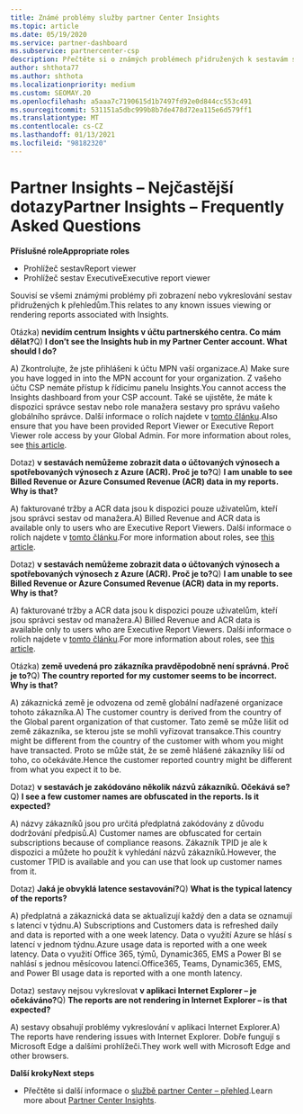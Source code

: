 ```yaml
---
title: Známé problémy služby partner Center Insights
ms.topic: article
ms.date: 05/19/2020
ms.service: partner-dashboard
ms.subservice: partnercenter-csp
description: Přečtěte si o známých problémech přidružených k sestavám služby partner Center Insights (PCI). Informace mohou zahrnovat známé problémy s vykreslováním nebo omezení vytváření sestav.
author: shthota77
ms.author: shthota
ms.localizationpriority: medium
ms.custom: SEOMAY.20
ms.openlocfilehash: a5aaa7c7190615d1b7497fd92e0d844cc553c491
ms.sourcegitcommit: 531151a5dbc999b8b7de478d72ea115e6d579ff1
ms.translationtype: MT
ms.contentlocale: cs-CZ
ms.lasthandoff: 01/13/2021
ms.locfileid: "98182320"
---
```

# <a name="partner-insights--frequently-asked-questions"></a><span data-ttu-id="df799-104">Partner Insights – Nejčastější dotazy</span><span class="sxs-lookup"><span data-stu-id="df799-104">Partner Insights – Frequently Asked Questions</span></span>

<span data-ttu-id="df799-105">**Příslušné role**</span><span class="sxs-lookup"><span data-stu-id="df799-105">**Appropriate roles**</span></span>
- <span data-ttu-id="df799-106">Prohlížeč sestav</span><span class="sxs-lookup"><span data-stu-id="df799-106">Report viewer</span></span>
- <span data-ttu-id="df799-107">Prohlížeč sestav Executive</span><span class="sxs-lookup"><span data-stu-id="df799-107">Executive report viewer</span></span>

<span data-ttu-id="df799-108">Souvisí se všemi známými problémy při zobrazení nebo vykreslování sestav přidružených k přehledům.</span><span class="sxs-lookup"><span data-stu-id="df799-108">This relates to any known issues viewing or rendering reports associated with Insights.</span></span>

<span data-ttu-id="df799-109">Otázka) **nevidím centrum Insights v účtu partnerského centra. Co mám dělat?**</span><span class="sxs-lookup"><span data-stu-id="df799-109">Q) **I don’t see the Insights hub in my Partner Center account. What should I do?**</span></span>

<span data-ttu-id="df799-110">A) Zkontrolujte, že jste přihlášeni k účtu MPN vaší organizace.</span><span class="sxs-lookup"><span data-stu-id="df799-110">A) Make sure you have logged in into the MPN account for your organization.</span></span> <span data-ttu-id="df799-111">Z vašeho účtu CSP nemáte přístup k řídicímu panelu Insights.</span><span class="sxs-lookup"><span data-stu-id="df799-111">You cannot access the Insights dashboard from your CSP account.</span></span> <span data-ttu-id="df799-112">Také se ujistěte, že máte k dispozici správce sestav nebo role manažera sestavy pro správu vašeho globálního správce.  Další informace o rolích najdete v [tomto článku](./pci-roles.md).</span><span class="sxs-lookup"><span data-stu-id="df799-112">Also ensure that you have been provided Report Viewer or Executive Report Viewer role access by your Global Admin.  For more information about roles, see [this article](./pci-roles.md).</span></span>

<span data-ttu-id="df799-113">Dotaz) **v sestavách nemůžeme zobrazit data o účtovaných výnosech a spotřebovaných výnosech z Azure (ACR). Proč je to?**</span><span class="sxs-lookup"><span data-stu-id="df799-113">Q) **I am unable to see Billed Revenue or Azure Consumed Revenue (ACR) data in my reports. Why is that?**</span></span>

<span data-ttu-id="df799-114">A) fakturované tržby a ACR data jsou k dispozici pouze uživatelům, kteří jsou správci sestav od manažera.</span><span class="sxs-lookup"><span data-stu-id="df799-114">A) Billed Revenue and ACR data is available only to users who are Executive Report Viewers.</span></span>  <span data-ttu-id="df799-115">Další informace o rolích najdete v [tomto článku](./pci-roles.md).</span><span class="sxs-lookup"><span data-stu-id="df799-115">For more information about roles, see [this article](./pci-roles.md).</span></span>

<span data-ttu-id="df799-116">Dotaz) **v sestavách nemůžeme zobrazit data o účtovaných výnosech a spotřebovaných výnosech z Azure (ACR). Proč je to?**</span><span class="sxs-lookup"><span data-stu-id="df799-116">Q) **I am unable to see Billed Revenue or Azure Consumed Revenue (ACR) data in my reports. Why is that?**</span></span>

<span data-ttu-id="df799-117">A) fakturované tržby a ACR data jsou k dispozici pouze uživatelům, kteří jsou správci sestav od manažera.</span><span class="sxs-lookup"><span data-stu-id="df799-117">A) Billed Revenue and ACR data is available only to users who are Executive Report Viewers.</span></span> <span data-ttu-id="df799-118">Další informace o rolích najdete v [tomto článku](./pci-roles.md).</span><span class="sxs-lookup"><span data-stu-id="df799-118">For more information about roles, see [this article](./pci-roles.md).</span></span>

<span data-ttu-id="df799-119">Otázka) **země uvedená pro zákazníka pravděpodobně není správná. Proč je to?**</span><span class="sxs-lookup"><span data-stu-id="df799-119">Q) **The country reported for my customer seems to be incorrect. Why is that?**</span></span>

<span data-ttu-id="df799-120">A) zákaznická země je odvozena od země globální nadřazené organizace tohoto zákazníka.</span><span class="sxs-lookup"><span data-stu-id="df799-120">A) The customer country is derived from the country of the Global parent organization of that customer.</span></span> <span data-ttu-id="df799-121">Tato země se může lišit od země zákazníka, se kterou jste se mohli vyřizovat transakce.</span><span class="sxs-lookup"><span data-stu-id="df799-121">This country might be different from the country of the customer with whom you might have transacted.</span></span> <span data-ttu-id="df799-122">Proto se může stát, že se země hlášené zákazníky liší od toho, co očekáváte.</span><span class="sxs-lookup"><span data-stu-id="df799-122">Hence the customer reported country might be different from what you expect it to be.</span></span>

<span data-ttu-id="df799-123">Dotaz) **v sestavách je zakódováno několik názvů zákazníků. Očekává se?**</span><span class="sxs-lookup"><span data-stu-id="df799-123">Q) **I see a few customer names are obfuscated in the reports. Is it expected?**</span></span>

<span data-ttu-id="df799-124">A) názvy zákazníků jsou pro určitá předplatná zakódovány z důvodu dodržování předpisů.</span><span class="sxs-lookup"><span data-stu-id="df799-124">A) Customer names are obfuscated for certain subscriptions because of compliance reasons.</span></span> <span data-ttu-id="df799-125">Zákazník TPID je ale k dispozici a můžete ho použít k vyhledání názvů zákazníků.</span><span class="sxs-lookup"><span data-stu-id="df799-125">However, the customer TPID is available and you can use that look up customer names from it.</span></span>

<span data-ttu-id="df799-126">Dotaz) **Jaká je obvyklá latence sestavování?**</span><span class="sxs-lookup"><span data-stu-id="df799-126">Q) **What is the typical latency of the reports?**</span></span>

<span data-ttu-id="df799-127">A) předplatná a zákaznická data se aktualizují každý den a data se oznamují s latencí v týdnu.</span><span class="sxs-lookup"><span data-stu-id="df799-127">A) Subscriptions and Customers data is refreshed daily and data is reported with a one week latency.</span></span> <span data-ttu-id="df799-128">Data o využití Azure se hlásí s latencí v jednom týdnu.</span><span class="sxs-lookup"><span data-stu-id="df799-128">Azure usage data is reported with a one week latency.</span></span> <span data-ttu-id="df799-129">Data o využití Office 365, týmů, Dynamic365, EMS a Power BI se nahlásí s jednou měsícovou latencí.</span><span class="sxs-lookup"><span data-stu-id="df799-129">Office365, Teams, Dynamic365, EMS, and Power BI usage data is reported with a one month latency.</span></span>

<span data-ttu-id="df799-130">Dotaz) sestavy nejsou vykreslovat **v aplikaci Internet Explorer – je očekáváno?**</span><span class="sxs-lookup"><span data-stu-id="df799-130">Q) **The reports are not rendering in Internet Explorer – is that expected?**</span></span>

<span data-ttu-id="df799-131">A) sestavy obsahují problémy vykreslování v aplikaci Internet Explorer.</span><span class="sxs-lookup"><span data-stu-id="df799-131">A)  The reports have rendering issues with Internet Explorer.</span></span> <span data-ttu-id="df799-132">Dobře fungují s Microsoft Edge a dalšími prohlížeči.</span><span class="sxs-lookup"><span data-stu-id="df799-132">They work well with Microsoft Edge and other browsers.</span></span>

<span data-ttu-id="df799-133">**Další kroky**</span><span class="sxs-lookup"><span data-stu-id="df799-133">**Next steps**</span></span>

- <span data-ttu-id="df799-134">Přečtěte si další informace o [službě partner Center – přehled](partner-center-insights.md).</span><span class="sxs-lookup"><span data-stu-id="df799-134">Learn more about [Partner Center Insights](partner-center-insights.md).</span></span>